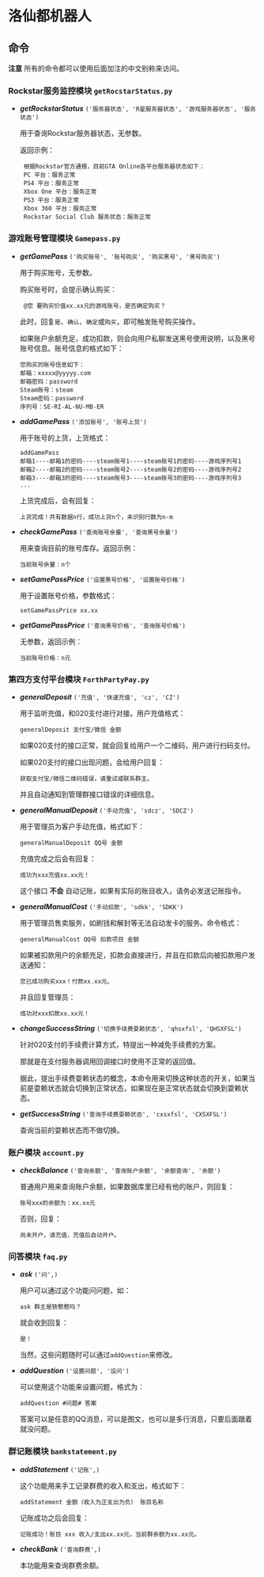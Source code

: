 # 洛仙都机器人

## 命令
**注意** 所有的命令都可以使用后面加注的中文别称来访问。

### Rockstar服务监控模块 `getRocstarStatus.py`
- ***getRockstarStatus*** `('服务器状态', 'R星服务器状态', '游戏服务器状态', '服务状态')`
  
  用于查询Rockstar服务器状态，无参数。
  
  返回示例：
  ```
   根据Rockstar官方通报，目前GTA Online各平台服务器状态如下：
   PC 平台：服务正常
   PS4 平台：服务正常
   Xbox One 平台：服务正常
   PS3 平台：服务正常
   Xbox 360 平台：服务正常
   Rockstar Social Club 服务状态：服务正常
   ```


### 游戏账号管理模块 `Gamepass.py`
- ***getGamePass*** `('购买账号', '账号购买', '购买黑号', '黑号购买')`
  
  用于购买账号，无参数。
  
  购买账号时，会提示确认购买：
  ```
   @您 要购买价值xx.xx元的游戏账号，是否确定购买？
  ```
  此时，回复`是`、`确认`、`确定`或`购买`，即可触发账号购买操作。
  
  如果账户余额充足，成功扣款，则会向用户私聊发送黑号使用说明，以及黑号账号信息。账号信息的格式如下：
  ```
  您购买的账号信息如下：
  邮箱：xxxxx@yyyyy.com
  邮箱密码：password
  Steam账号：steam
  Steam密码：password
  序列号：SE-RI-AL-NU-MB-ER
  ```
  
- ***addGamePass*** `('添加账号', '账号上货')`
  
  用于账号的上货，上货格式：
  ```
  addGamePass
  邮箱1----邮箱1的密码----steam账号1----steam账号1的密码----游戏序列号1
  邮箱2----邮箱2的密码----steam账号2----steam账号2的密码----游戏序列号2
  邮箱3----邮箱3的密码----steam账号3----steam账号3的密码----游戏序列号3
  ...
  ```
  上货完成后，会有回复：
  ```
  上货完成！共有数据n行，成功上货n个，未识别行数为n-m
  ```
- ***checkGamePass*** `('查询账号余量', '查询黑号余量')`

  用来查询目前的账号库存。返回示例：
  ```
  当前账号余量：n个
  ```
- ***setGamePassPrice*** `('设置黑号价格', '设置账号价格')`
  
  用于设置账号价格，参数格式：
  ```
  setGamePassPrice xx.xx
  ```
- ***getGamePassPrice*** `('查询黑号价格', '查询账号价格')`

  无参数，返回示例：
  ```
  当前账号价格：n元
  ```


### 第四方支付平台模块 `ForthPartyPay.py`
- ***generalDeposit*** `('充值', '快速充值', 'cz', 'CZ')`
  
  用于监听充值，和020支付进行对接。用户充值格式：
  ```
  generalDeposit 支付宝/微信 金额
  ```
  如果020支付的接口正常，就会回复给用户一个二维码，用户进行扫码支付。
  
  如果020支付的接口出现问题，会给用户回复：
  ```
  获取支付宝/微信二维码错误，请重试或联系群主。
  ```
  并且自动通知到管理群接口错误的详细信息。
- ***generalManualDeposit*** `('手动充值', 'sdcz', 'SDCZ')`
  
  用于管理员为客户手动充值，格式如下：
  ```
  generalManualDeposit QQ号 金额
  ```
  充值完成之后会有回复：
  ```
  成功为xxx充值xx.xx元！
  ```
  这个接口 **不会** 自动记账，如果有实际的账目收入，请务必发送记账指令。
- ***generalManualCost*** `('手动扣款', 'sdkk', 'SDKK')`
  
  用于管理员售卖服务，如刷钱和解封等无法自动发卡的服务。命令格式：
  ```
  generalManualCost QQ号 扣款项目 金额
  ```
  如果被扣款用户的余额充足，扣款会直接进行，并且在扣款后向被扣款用户发送通知：
  ```
  您已成功购买xxx！付款xx.xx元。
  ```
  并且回复管理员：
  ```
  成功对xxx扣款xx.xx元！
  ```
- ***changeSuccessString*** `('切换手续费耍赖状态', 'qhsxfsl', 'QHSXFSL')`
  
  针对020支付的手续费计算方式，特提出一种减免手续费的方案。
  
  那就是在支付服务器调用回调接口时使用不正常的返回值。
  
  据此，提出手续费耍赖状态的概念，本命令用来切换这种状态的开关，如果当前是耍赖状态就会切换到正常状态，如果现在是正常状态就会切换到耍赖状态。
- ***getSuccessString*** `('查询手续费耍赖状态', 'cxsxfsl', 'CXSXFSL')`
  
  查询当前的耍赖状态而不做切换。


### 账户模块 `account.py`
- ***checkBalance*** `('查询余额', '查询账户余额', '余额查询', '余额')`
  
  普通用户用来查询账户余额，如果数据库里已经有他的账户，则回复：
  ```
  账号xxx的余额为：xx.xx元
  ```
  否则，回复：
  ```
  尚未开户，请充值，充值后自动开户。
  ```


### 问答模块 `faq.py`
- ***ask*** `('问',)`
  
  用户可以通过这个功能问问题，如：
  ```
  ask 群主是铁憨憨吗？
  ```
  就会收到回复：
  ```
  是！
  ```
  当然，这些问题随时可以通过`addQuestion`来修改。
- ***addQuestion*** `('设置问题', '设问')`
  
  可以使用这个功能来设置问题，格式为：
  ```
  addQuestion #问题# 答案
  ```
  答案可以是任意的QQ消息，可以是图文，也可以是多行消息，只要后面跟着就没问题。


### 群记账模块 `bankstatement.py`
- ***addStatement*** `('记账',)`
  
  这个功能用来手工记录群费的收入和支出，格式如下：
  ```
  addStatement 金额（收入为正支出为负） 账目名称
  ```
  记账成功之后会回复：
  ```
  记账成功！账目 xxx 收入/支出xx.xx元，当前群余额为xx.xx元。
  ```
- ***checkBank*** `('查询群费',)`
  
  本功能用来查询群费余额。

